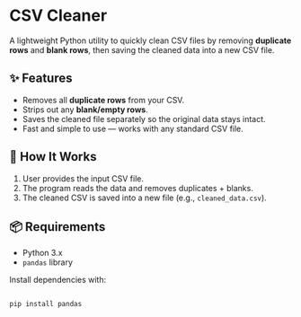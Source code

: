 # CSV Cleaner

A lightweight Python utility to quickly clean CSV files by removing **duplicate rows** and **blank rows**, then saving the cleaned data into a new CSV file.  

## ✨ Features
- Removes all **duplicate rows** from your CSV.  
- Strips out any **blank/empty rows**.  
- Saves the cleaned file separately so the original data stays intact.  
- Fast and simple to use — works with any standard CSV file.  

## 🚀 How It Works
1. User provides the input CSV file.  
2. The program reads the data and removes duplicates + blanks.  
3. The cleaned CSV is saved into a new file (e.g., `cleaned_data.csv`).  

## 📦 Requirements
- Python 3.x  
- `pandas` library  

Install dependencies with:
```bash

pip install pandas
